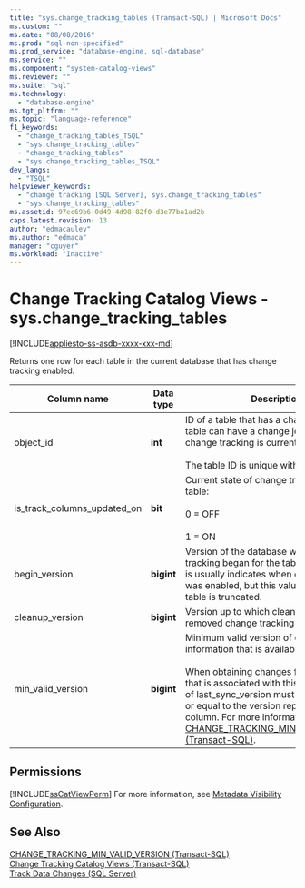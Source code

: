 ```yaml
---
title: "sys.change_tracking_tables (Transact-SQL) | Microsoft Docs"
ms.custom: ""
ms.date: "08/08/2016"
ms.prod: "sql-non-specified"
ms.prod_service: "database-engine, sql-database"
ms.service: ""
ms.component: "system-catalog-views"
ms.reviewer: ""
ms.suite: "sql"
ms.technology: 
  - "database-engine"
ms.tgt_pltfrm: ""
ms.topic: "language-reference"
f1_keywords: 
  - "change_tracking_tables_TSQL"
  - "sys.change_tracking_tables"
  - "change_tracking_tables"
  - "sys.change_tracking_tables_TSQL"
dev_langs: 
  - "TSQL"
helpviewer_keywords: 
  - "change tracking [SQL Server], sys.change_tracking_tables"
  - "sys.change_tracking_tables"
ms.assetid: 97ec69b6-0d49-4d98-82f0-d3e77ba1ad2b
caps.latest.revision: 13
author: "edmacauley"
ms.author: "edmaca"
manager: "cguyer"
ms.workload: "Inactive"
---
```

# Change Tracking Catalog Views - sys.change_tracking_tables
[!INCLUDE[appliesto-ss-asdb-xxxx-xxx-md](../../includes/appliesto-ss-asdb-xxxx-xxx-md.md)]

  Returns one row for each table in the current database that has change tracking enabled.  
   
|Column name|Data type|Description|  
|-----------------|---------------|-----------------|  
|object_id|**int**|ID of a table that has a change journal. The table can have a change journal even if change tracking is currently off.<br /><br /> The table ID is unique within the database.|  
|is_track_columns_updated_on|**bit**|Current state of change tracking on the table:<br /><br /> 0 = OFF<br /><br /> 1 = ON|  
|begin_version|**bigint**|Version of the database when change tracking began for the table. This version is usually indicates when change tracking was enabled, but this value is reset if the table is truncated.|  
|cleanup_version|**bigint**|Version up to which cleanup might have removed change tracking information.|  
|min_valid_version|**bigint**|Minimum valid version of change tracking information that is available for the table.<br /><br /> When obtaining changes from the table that is associated with this row, the value of last_sync_version must be greater than or equal to the version reported by this column. For more information, see [CHANGE_TRACKING_MIN_VALID_VERSION &#40;Transact-SQL&#41;](../../relational-databases/system-functions/change-tracking-min-valid-version-transact-sql.md).|  
  
## Permissions  
 [!INCLUDE[ssCatViewPerm](../../includes/sscatviewperm-md.md)] For more information, see [Metadata Visibility Configuration](../../relational-databases/security/metadata-visibility-configuration.md).  
  
## See Also  
 [CHANGE_TRACKING_MIN_VALID_VERSION &#40;Transact-SQL&#41;](../../relational-databases/system-functions/change-tracking-min-valid-version-transact-sql.md)   
 [Change Tracking Catalog Views &#40;Transact-SQL&#41;](http://msdn.microsoft.com/library/6e8fd949-5560-4b34-879f-4e25aa24b183)   
 [Track Data Changes &#40;SQL Server&#41;](../../relational-databases/track-changes/track-data-changes-sql-server.md)  
  
  
